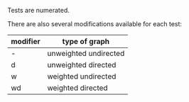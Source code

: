Tests are numerated.

There are also several modifications available for each test:

| modifier | type of graph         |
|----------|-----------------------|
| -        | unweighted undirected |
| d        | unweighted directed   |
| w        | weighted undirected   |
| wd       | weighted directed     |
